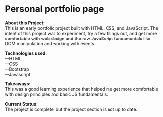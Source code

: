 # Personal portfolio page

<b>About this Project:</b><br/>
This is an early portfolio project built with HTML, CSS, and JavaScript. The intent of this project was to experiment, try a few things out, and get more comfortable with web design and the raw JavaScript fundamentals like DOM manipulation and working with events.

<b>Technologies used:</b><br/>
--HTML<br/>
--CSS<br/>
--Bootstrap<br/>
--Javascript<br/>

<b>Takeaways:</b><br/>
This was a good learning experience that helped me get more comfortable with design principles and basic JS fundamentals.

<b>Current Status:</b><br/>
The project is complete, but the project section is not up to date.

